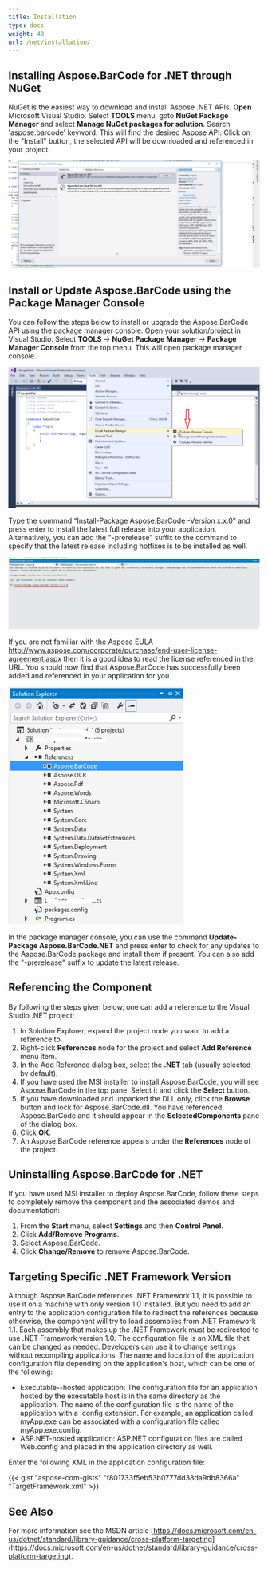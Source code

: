 ```yaml
---
title: Installation
type: docs
weight: 40
url: /net/installation/
---
```


## **Installing Aspose.BarCode for .NET through NuGet**
NuGet is the easiest way to download and install Aspose .NET APIs. **Open** Microsoft Visual Studio. Select **TOOLS** menu, goto **NuGet Package Manager** and select **Manage NuGet packages for solution**. Search 'aspose.barcode' keyword. This will find the desired Aspose API. Click on the "Install" button, the selected API will be downloaded and referenced in your project.

![todo:image_alt_text](installation_1.jpg)

## **Install or Update Aspose.BarCode using the Package Manager Console**
You can follow the steps below to install or upgrade the Aspose.BarCode API using the package manager console:
Open your solution/project in Visual Studio.
Select **TOOLS** -> **NuGet Package Manager** -> **Package Manager Console** from the top menu. This will open package manager console.

![todo:image_alt_text](installation_2.png)

Type the command “Install-Package Aspose.BarCode -Version x.x.0” and press enter to install the latest full release into your application. Alternatively, you can add the "-prerelease" suffix to the command to specify that the latest release including hotfixes is to be installed as well.

![todo:image_alt_text](installation_3.jpg)

If you are not familiar with the Aspose EULA <http://www.aspose.com/corporate/purchase/end-user-license-agreement.aspx> then it is a good idea to read the license referenced in the URL. 
You should now find that Aspose.BarCode has successfully been added and referenced in your application for you.

![todo:image_alt_text](installation_4.jpg)

In the package manager console, you can use the command **Update-Package Aspose.BarCode.NET** and press enter to check for any updates to the Aspose.BarCode package and install them if present. You can also add the "-prerelease" suffix to update the latest release.

## **Referencing the Component**
By following the steps given below, one can add a reference to the Visual Studio .NET project:

1. In Solution Explorer, expand the project node you want to add a reference to.
1. Right-click **References** node for the project and select **Add Reference** menu item.
1. In the Add Reference dialog box, select the **.NET** tab (usually selected by default).
1. If you have used the MSI installer to install Aspose.BarCode, you will see Aspose.BarCode in the top pane. Select it and click the **Select** button.
1. If you have downloaded and unpacked the DLL only, click the **Browse** button and lock for Aspose.BarCode.dll. 
   You have referenced Aspose.BarCode and it should appear in the **SelectedComponents** pane of the dialog box.
1. Click **OK**.
1. An Aspose.BarCode reference appears under the **References** node of the project.

## **Uninstalling Aspose.BarCode for .NET**
If you have used MSI installer to deploy Aspose.BarCode, follow these steps to completely remove the component and the associated demos and documentation:

1. From the **Start** menu, select **Settings** and then **Control Panel**.
1. Click **Add/Remove Programs**.
1. Select Aspose.BarCode.
1. Click **Change/Remove** to remove Aspose.BarCode.

## **Targeting Specific .NET Framework Version**
Although Aspose.BarCode references .NET Framework 1.1, it is possible to use it on a machine with only version 1.0 installed. But you need to add an entry to the application configuration file to redirect the references because otherwise, the component will try to load assemblies from .NET Framework 1.1. Each assembly that makes up the .NET Framework must be redirected to use .NET Framework version 1.0. The configuration file is an XML file that can be changed as needed. Developers can use it to change settings without recompiling applications. The name and location of the application configuration file depending on the application's host, which can be one of the following:

- Executable--hosted application: The configuration file for an application hosted by the executable host is in the same directory as the application. The name of the configuration file is the name of the application with a .config extension. For example, an application called myApp.exe can be associated with a configuration file called myApp.exe.config.
- ASP.NET-hosted application: ASP.NET configuration files are called Web.config and placed in the application directory as well.

Enter the following XML in the application configuration file:

{{< gist "aspose-com-gists" "f801733f5eb53b0777dd38da9db8366a" "TargetFramework.xml" >}}


## **See Also**
For more information see the MSDN article [https://docs.microsoft.com/en-us/dotnet/standard/library-guidance/cross-platform-targeting](https://docs.microsoft.com/en-us/dotnet/standard/library-guidance/cross-platform-targeting).
